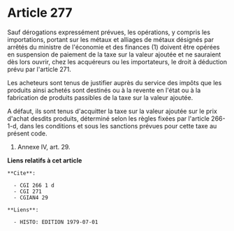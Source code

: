 # Article 277

Sauf dérogations expressément prévues, les opérations, y compris les importations, portant sur les métaux et alliages de
métaux désignés par arrêtés du ministre de l'économie et des finances (1) doivent être opérées en suspension de paiement de
la taxe sur la valeur ajoutée et ne sauraient dès lors ouvrir, chez les acquéreurs ou les importateurs, le droit à déduction
prévu par l'article 271.

Les acheteurs sont tenus de justifier auprès du service des impôts que les produits ainsi achetés sont destinés ou à la
revente en l'état ou à la fabrication de produits passibles de la taxe sur la valeur ajoutée.

A défaut, ils sont tenus d'acquitter la taxe sur la valeur ajoutée sur le prix d'achat desdits produits, déterminé selon les
règles fixées par l'article 266-1-d, dans les conditions et sous les sanctions prévues pour cette taxe au présent code.

1)  Annexe IV, art. 29.

**Liens relatifs à cet article**

	**Cite**:

	  - CGI 266 1 d
	  - CGI 271
	  - CGIAN4 29

	**Liens**:

	  - HISTO: EDITION 1979-07-01
